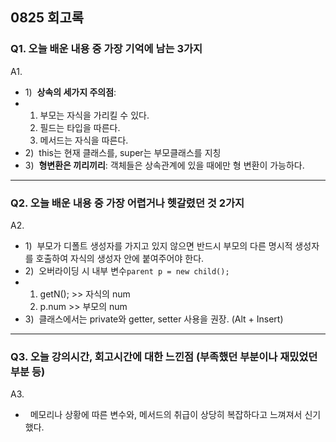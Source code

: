 
## 0825 회고록

### Q1. 오늘 배운 내용 중 가장 기억에 남는 3가지
A1. 
* 1)&nbsp; **상속의 세가지 주의점**:
*   1. 부모는 자식을 가리킬 수 있다.
    2. 필드는 타입을 따른다.
    3. 메서드는 자식을 따른다.
* 2)&nbsp; this는 현재 클래스를, super는 부모클래스를 지칭
* 3)&nbsp; **형변환은 끼리끼리**: 객체들은 상속관계에 있을 때에만 형 변환이 가능하다.

---

### Q2. 오늘 배운 내용 중 가장 어렵거나 헷갈렸던 것 2가지
A2. 
* 1)&nbsp; 부모가 디폴트 생성자를 가지고 있지 않으면 반드시 부모의 다른 명시적 생성자를 호출하여 자식의 생성자 안에 붙여주어야 한다.
* 2)&nbsp; 오버라이딩 시 내부 변수`parent p = new child();`
*   1. getN(); >> 자식의 num
    2. p.num >> 부모의 num
* 3)&nbsp; 클래스에서는 private와 getter, setter 사용을 권장. (Alt + Insert)

---

### Q3. 오늘 강의시간, 회고시간에 대한 느낀점 (부족했던 부분이나 재밌었던 부분 등)
A3. 
* &nbsp; 메모리나 상황에 따른 변수와, 메서드의 취급이 상당히 복잡하다고 느껴져서 신기했다.
